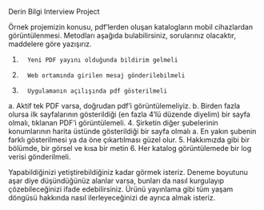 Derin Bilgi Interview Project

Örnek projemizin konusu, pdf’lerden oluşan katalogların mobil cihazlardan görüntülenmesi. Metodları aşağıda bulabilirsiniz, sorularınız olacaktır, maddelere göre yazışırız.
 
1.       Yeni PDF yayını olduğunda bildirim gelmeli
2.       Web ortamında girilen mesaj gönderilebilmeli
3.       Uygulamanın açılışında pdf gösterilmeli
a.       Aktif tek PDF varsa, doğrudan pdf’i görüntülemeliyiz.
b.      Birden fazla olursa ilk sayfalarının gösterildiği (en fazla 4’lü düzende diyelim) bir sayfa olmalı, tıklanan PDF’i görüntülemeli.
4.       Şirketin diğer şubelerinin konumlarının harita üstünde gösterildiği bir sayfa olmalı
a.       En yakın şubenin farklı gösterilmesi ya da öne çıkartılması güzel olur.
5.       Hakkımızda gibi bir bölümde, bir görsel ve kısa bir metin
6.       Her katalog görüntülemede bir log verisi gönderilmeli.
 
Yapabildiğinizi yetiştirebildiğiniz kadar görmek isteriz. Deneme boyutunu aşar diye düşündüğünüz alanlar varsa, bunları da nasıl kurgulayıp çözebileceğinizi ifade edebilirsiniz. Ürünü yayınlama gibi tüm yaşam döngüsü hakkında nasıl ilerleyeceğinizi de ayrıca almak isteriz.

